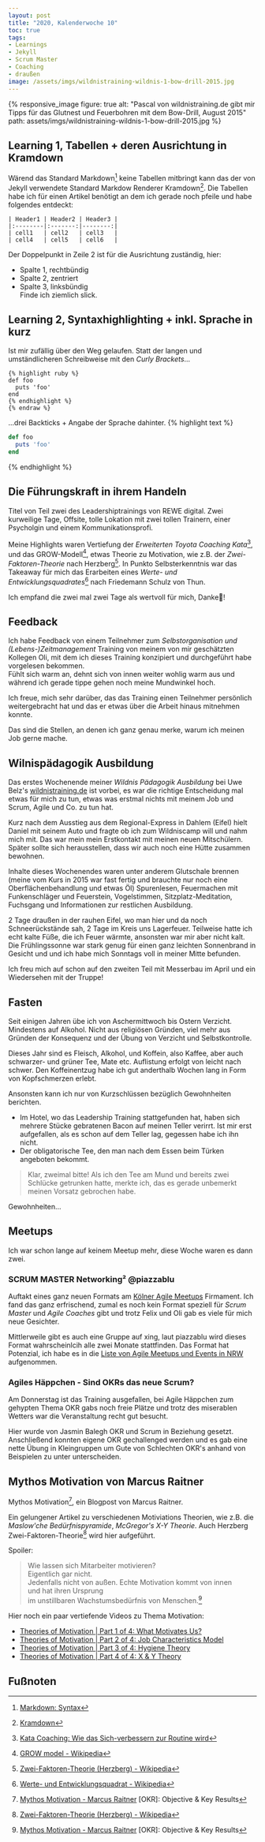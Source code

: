 ```yaml
---
layout: post
title: "2020, Kalenderwoche 10"
toc: true
tags:
- Learnings
- Jekyll
- Scrum Master
- Coaching
- draußen
image: /assets/imgs/wildnistraining-wildnis-1-bow-drill-2015.jpg
---
```

{% responsive_image figure: true  alt: "Pascal von wildnistraining.de gibt mir Tipps für das Glutnest und Feuerbohren mit dem Bow-Drill, August 2015" path: assets/imgs/wildnistraining-wildnis-1-bow-drill-2015.jpg %}
## Learning 1, Tabellen + deren Ausrichtung in Kramdown

Wärend das Standard Markdown[^md] keine Tabellen mitbringt
kann das der von Jekyll verwendete Standard Markdow Renderer Kramdown[^kd].
Die Tabellen habe ich für einen Artikel benötigt
an dem ich gerade noch pfeile und habe folgendes entdeckt: 
```kramdown 
| Header1 | Header2 | Header3 |
|:--------|:-------:|--------:|
| cell1   | cell2   | cell3   |
| cell4   | cell5   | cell6   |
```
Der Doppelpunkt in Zeile 2 ist für die Ausrichtung zuständig, hier:
* Spalte 1, rechtbündig
* Spalte 2, zentriert
* Spalte 3, linksbündig  
Finde ich ziemlich slick.

## Learning 2, Syntaxhighlighting + inkl. Sprache in kurz

Ist mir zufällig über den Weg gelaufen.
Statt der langen und umständlicheren Schreibweise mit den *Curly Brackets*...

```{% raw %}
{% highlight ruby %}
def foo
  puts 'foo'
end
{% endhighlight %}
{% endraw %}
```

...drei Backticks + Angabe der Sprache dahinter.
{% highlight text %}
```ruby
def foo
  puts 'foo'
end
```
{% endhighlight %}

## Die Führungskraft in ihrem Handeln

Titel von Teil zwei des Leadershiptrainings von  REWE digital.
Zwei kurweilige Tage, Offsite, tolle Lokation mit zwei tollen Trainern, 
einer Psycholgin und einem Kommunikationsprofi.<!--break-->  

Meine Highlights waren Vertiefung der *Erweiterten Toyota Coaching Kata*[^kata],
und das GROW-Modell[^grow], etwas Theorie zu Motivation, 
wie z.B. der *Zwei-Faktoren-Theorie* nach Herzberg[^mot]. 
In Punkto Selbsterkenntnis war das Takeaway für mich 
das Erarbeiten eines *Werte- und Entwicklungsquadrates*[^wq] 
nach Friedemann Schulz von Thun.

Ich empfand die zwei mal zwei Tage als wertvoll für mich, Danke🙏!

## Feedback

Ich habe Feedback von einem Teilnehmer 
zum *Selbstorganisation und (Lebens-)Zeitmanagement* Training 
von meinem von mir geschätzten Kollegen Oli, 
mit dem ich dieses Training konzipiert 
und durchgeführt habe vorgelesen bekommen.  
Fühlt sich warm an, dehnt sich von innen weiter wohlig warm aus 
und während ich gerade tippe gehen noch meine Mundwinkel hoch.

Ich freue, mich sehr darüber, 
das das Training einen Teilnehmer persönlich weitergebracht hat
und das er etwas über die Arbeit hinaus mitnehmen konnte.

Das sind die Stellen, an denen ich ganz genau merke, warum ich meinen Job gerne mache.

## Wilnispädagogik Ausbildung

Das erstes Wochenende meiner *Wildnis Pädagogik Ausbildung* 
bei Uwe Belz's [wildnistraining.de](https://www.wildnistraining.de) ist vorbei, 
es war die richtige Entscheidung 
mal etwas für mich zu tun, etwas was erstmal nichts mit meinem Job und Scrum, 
Agile und Co. zu tun hat.

Kurz nach dem Ausstieg aus dem Regional-Express in Dahlem (Eifel) hielt Daniel mit seinem Auto 
und fragte ob ich zum Wildniscamp will und nahm mich mit. 
Das war mein mein Erstkontakt mit meinen neuen Mitschülern. 
Später sollte sich herausstellen, dass wir auch noch eine Hütte zusammen bewohnen.

Inhalte dieses Wochenendes waren unter anderem Glutschale brennen
(meine vom Kurs in 2015 war fast fertig 
und brauchte nur noch eine Oberflächenbehandlung und etwas Öl)
Spurenlesen, Feuermachen mit Funkenschläger und Feuerstein, Vogelstimmen, 
Sitzplatz-Meditation, Fuchsgang und Informationen zur restlichen Ausbildung.

2 Tage draußen in der rauhen Eifel, wo man hier und da noch Schneerückstände sah, 
2 Tage im Kreis uns Lagerfeuer.
Teilweise hatte ich echt kalte Füße, die ich Feuer wärmte, ansonsten war mir aber nicht kalt.
Die Frühlingssonne war stark genug für einen ganz leichten Sonnenbrand in Gesicht
und und ich habe mich Sonntags voll in meiner Mitte befunden. 

Ich freu mich auf schon auf den zweiten Teil mit Messerbau im April 
und ein Wiedersehen mit der Truppe!

## Fasten

Seit einigen Jahren übe ich von Aschermittwoch bis Ostern Verzicht. 
Mindestens auf Alkohol. Nicht aus religiösen Gründen, viel mehr aus Gründen der Konsequenz
und der Übung von Verzicht und Selbstkontrolle.

Dieses Jahr sind es Fleisch, Alkohol, und Koffein, also Kaffee, aber auch schwarzer- und grüner Tee, Mate etc.
Auflistung erfolgt von leicht nach schwer. 
Den Koffeinentzug habe ich gut anderthalb Wochen lang in Form von Kopfschmerzen erlebt.

Ansonsten kann ich nur von Kurzschlüssen bezüglich Gewohnheiten berichten.
* Im Hotel, wo das Leadership Training stattgefunden hat, 
haben sich mehrere Stücke gebratenen Bacon auf meinen Teller verirrt.
Ist mir erst aufgefallen, als es schon auf dem Teller lag, gegessen habe ich ihn nicht. 
* Der obligatorische Tee, den man nach dem Essen beim Türken angeboten bekommt.
> Klar, zweimal bitte!
Als ich den Tee am Mund und bereits zwei Schlücke getrunken hatte, 
merkte ich, das es gerade unbemerkt meinen Vorsatz gebrochen habe.

Gewohnheiten...

## Meetups

Ich war schon lange auf keinem Meetup mehr, diese Woche waren es dann zwei.

### SCRUM MASTER Networking² @piazzablu

Auftakt eines ganz neuen Formats am [Kölner Agile Meetups](/agile-meetups-events-koeln-nrw.html) Firmament.
Ich fand das ganz erfrischend, zumal es noch kein Format speziell für *Scrum Master* 
und *Agile Coaches* gibt 
und trotz Felix und Oli gab es viele für mich neue Gesichter.

Mittlerweile gibt es auch eine Gruppe auf xing, laut piazzablu wird dieses Format wahrscheinlcih alle zwei Monate stattfinden.
Das Format hat Potenzial, ich habe es in die 
[Liste von Agile Meetups und Events in NRW](/agile-meetups-events-koeln-nrw.html) aufgenommen.

### Agiles Häppchen - Sind OKRs das neue Scrum?

Am Donnerstag ist das Training ausgefallen, 
bei Agile Häppchen zum gehypten Thema OKR gabs noch freie Plätze
und trotz des miserablen Wetters war die Veranstaltung recht gut besucht.

Hier wurde von Jasmin Balegh OKR und Scrum in Beziehung gesetzt.
Anschließend konnten eigene OKR gechallenged werden 
und es gab eine nette Übung in Kleingruppen um Gute von Schlechten OKR's 
anhand von Beispielen zu unter unterscheiden.

## Mythos Motivation von Marcus Raitner

Mythos Motivation[^motivation], ein Blogpost von Marcus Raitner.  

Ein gelungener Artikel zu verschiedenen Motiviations Theorien,
wie z.B. die *Maslow'che Bedürfnispyramide*, *McGregor's X-Y Theorie*.
Auch Herzberg Zwei-Faktoren-Theorie[^mot] wird hier aufgeführt.

Spoiler:

> Wie lassen sich Mitarbeiter motivieren?  
> Eigentlich gar nicht.  
> Jedenfalls nicht von außen. 
> Echte Motivation kommt von innen   
> und hat ihren Ursprung  
> im unstillbaren Wachstumsbedürfnis von Menschen.[^motivation]

Hier noch ein paar vertiefende Videos zu Thema Motivation:
* [Theories of Motivation \| Part 1 of 4: What Motivates Us?](https://www.youtube.com/watch?v=BLdoUHhdBV8)
* [Theories of Motivation \| Part 2 of 4: Job Characteristics Model](https://www.youtube.com/watch?v=LUWsFHQsbh0)
* [Theories of Motivation \| Part 3 of 4: Hygiene Theory](https://www.youtube.com/watch?v=VuukJZ026qE)
* [Theories of Motivation \| Part 4 of 4: X & Y Theory](https://www.youtube.com/watch?v=CNNpgi39sOk)


## Fußnoten

[^md]: [Markdown: Syntax](https://daringfireball.net/projects/markdown/syntax)
[^kd]: [Kramdown](https://kramdown.gettalong.org/)
[^table]: [Kramdown Quick Reference, Tables](https://kramdown.gettalong.org/quickref.html#tables)
[^kata]: [Kata Coaching: Wie das Sich-verbessern zur Routine wird](https://www.hrweb.at/2016/07/kata-coaching-wie-das-sich-verbessern-zur-routine-wird/)
[^grow]: [GROW model - Wikipedia](https://en.wikipedia.org/wiki/GROW_model)
[^mot]: [Zwei-Faktoren-Theorie (Herzberg) - Wikipedia](https://de.wikipedia.org/wiki/Zwei-Faktoren-Theorie_(Herzberg))
[^wq]: [Werte- und Entwicklungsquadrat - Wikipedia](https://de.wikipedia.org/wiki/Werte-_und_Entwicklungsquadrat)
[^wp]: [Wildnispädagogik - wildnistraining.de](https://www.wildnistraining.de/wildnisp%C3%A4dagogik/)
[^motivation]: [Mythos Motivation - Marcus Raitner](https://fuehrung-erfahren.de/2020/03/mythos-motivation/)
[OKR]: Objective & Key Results
